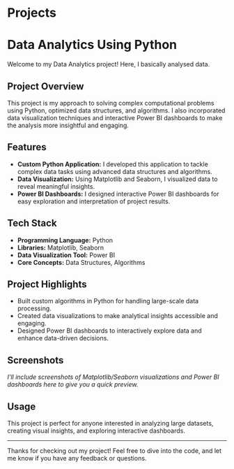 # Projects
# Data Analytics Using Python

Welcome to my Data Analytics project! Here, I basically analysed data.

## Project Overview
This project is my approach to solving complex computational problems using Python, optimized data structures, and algorithms. I also incorporated data visualization techniques and interactive Power BI dashboards to make the analysis more insightful and engaging.

## Features
- **Custom Python Application:** I developed this application to tackle complex data tasks using advanced data structures and algorithms.
- **Data Visualization:** Using Matplotlib and Seaborn, I visualized data to reveal meaningful insights.
- **Power BI Dashboards:** I designed interactive Power BI dashboards for easy exploration and interpretation of project results.

## Tech Stack
- **Programming Language:** Python
- **Libraries:** Matplotlib, Seaborn
- **Data Visualization Tool:** Power BI
- **Core Concepts:** Data Structures, Algorithms

## Project Highlights
- Built custom algorithms in Python for handling large-scale data processing.
- Created data visualizations to make analytical insights accessible and engaging.
- Designed Power BI dashboards to interactively explore data and enhance data-driven decisions.



## Screenshots
*I’ll include screenshots of Matplotlib/Seaborn visualizations and Power BI dashboards here to give you a quick preview.*

## Usage
This project is perfect for anyone interested in analyzing large datasets, creating visual insights, and exploring interactive dashboards.

---

Thanks for checking out my project! Feel free to dive into the code, and let me know if you have any feedback or questions.
